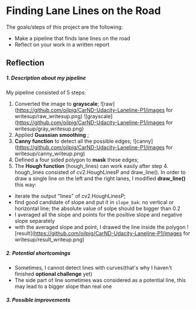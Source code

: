 # Finding Lane Lines on the Road

The goals/steps of this project are the following:
* Make a pipeline that finds lane lines on the road
* Reflect on your work in a written report

## Reflection
##### 1. Description about my pipeline
My pipeline consisted of 5 steps: 
1. Converted the image to **grayscale**;
![raw](https://github.com/oilpig/CarND-Udacity-Laneline-P1/images for writesup/raw_writesup.png)
![grayscale](https://github.com/oilpig/CarND-Udacity-Laneline-P1/images for writesup/gray_writesup.png)
2. Applied **Guassian smoothing** ;
3. **Canny function** to detect all the possible edges;
![canny](https://github.com/oilpig/CarND-Udacity-Laneline-P1/images for writesup/canny_writeup.png)
4. Defined a four sided polygon to **mask** these edges; 
5. The **Hough function** (hough_lines) can work easily after step 4. hough_lines consisted of cv2.HoughLinesP and draw_line(). In order to draw a single line on the left and the right lanes, I modified **draw_line()** this way:
* iterate the output "lines" of cv2.HoughLinesP;
* find good candidate of slope and put it in `slope_bak`: no vertical or horizontal line; the absolute value of solpe should be bigger than 0.2
* I averaged all the slope and points for the positive slope and negative slope separately
* with the averaged slope and point, I drawed the line inside the polygon
![result](https://github.com/oilpig/CarND-Udacity-Laneline-P1/images for writesup/result_writeup.png)
##### 2. Potential shortcomings
* Sometimes, I cannot detect lines with curves(that's why I haven't finished **optional challenge** yet)
* The side part of line sometimes was considered as a potential line, this may lead to a bigger slope than real one
##### 3. Possible improvements
